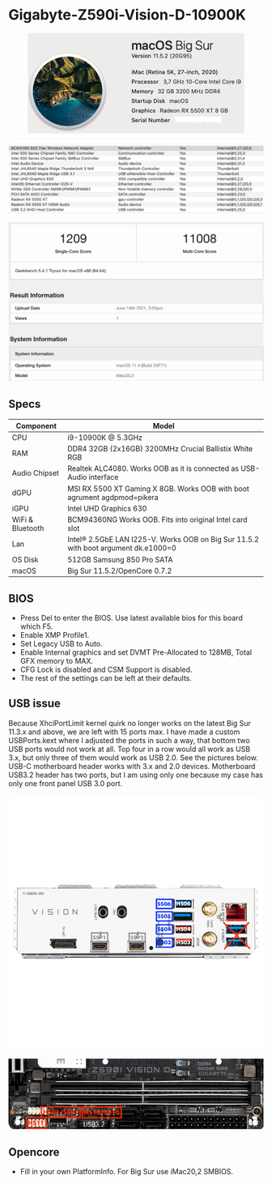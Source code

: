 # Gigabyte-Z590i-Vision-D-10900K
 <p align="center">
  <img src="Docs/AboutThisMac.png" align=center">
 </p>
 <p align="center">
  <img src="Docs/PCI.png" align=center">
 </p>
  <p align="center">
  <img src="Docs/Geekbench.png" align=center">
 </p>

 ## Specs
 | **Component** | **Model** |
| ------------- | --------- |
| CPU | i9-10900K @ 5.3GHz |
| RAM | DDR4 32GB (2x16GB) 3200MHz Crucial Ballistix White RGB |
| Audio Chipset | Realtek ALC4080. Works OOB as it is connected as USB-Audio interface |
| dGPU | MSI RX 5500 XT Gaming X 8GB. Works OOB with boot agrument agdpmod=pikera |
| iGPU | Intel UHD Graphics 630 |
| WiFi & Bluetooth | BCM94360NG Works OOB. Fits into original Intel card slot |
| Lan |  Intel® 2.5GbE LAN I225-V. Works OOB on Big Sur 11.5.2 with boot argument dk.e1000=0 |
| OS Disk | 512GB Samsung 850 Pro SATA |
| macOS | Big Sur 11.5.2/OpenCore 0.7.2

## BIOS
- Press Del to enter the BIOS. Use latest available bios for this board which F5.
- Enable XMP Profile1.
- Set Legacy USB to Auto.
- Enable Internal graphics and set DVMT Pre-Allocated to 128MB, Total GFX memory to MAX.
- CFG Lock is disabled and CSM Support is disabled.
- The rest of the settings can be left at their defaults.

## USB issue
Because XhciPortLimit kernel quirk no longer works on the latest Big Sur 11.3.x and above, we are left with 15 ports max. I have made a custom USBPorts.kext where I adjusted the ports in such a way, that bottom two USB ports would not work at all. Top four in a row would all work as USB 3.x, but only three of them would work as USB 2.0. See the pictures below. USB-C motherboard header works with 3.x and 2.0 devices. Motherboard USB3.2 header has two ports, but I am using only one because my case has only one front panel USB 3.0 port.
 <p align="center">
  <img src="Docs/BackIO.png" align=center">
 </p>
 <p align="center">
  <img src="Docs/InternalO.png" align=center">
 </p>

## Opencore
- Fill in your own PlatformInfo. For Big Sur use iMac20,2 SMBIOS.

